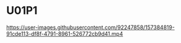# U01P1



https://user-images.githubusercontent.com/92247858/157384819-91cde113-df8f-4791-8961-526772cb9d41.mp4


